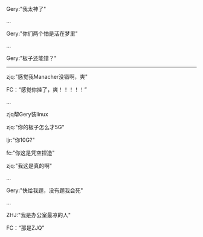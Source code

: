 Gery:"我太神了"

...

Gery:"你们两个怕是活在梦里"

...

Gery:"板子还能错？"

----

zjq:"感觉我Manacher没错啊，爽"

FC：“感觉你挂了，爽！！！！！”

...

zjq帮Gery装linux

zjq:"你的板子怎么才5G"

ljr:"你10G?"

fc:"你这是凭空捏造"

zjq:"我这是真的啊"

...

Gery:"快给我题，没有题我会死"

...

ZHJ:"我是办公室最凉的人"

FC：“那是ZJQ”
